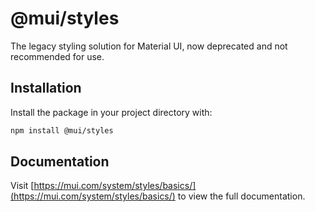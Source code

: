 # @mui/styles

The legacy styling solution for Material UI, now deprecated and not recommended for use.

## Installation

Install the package in your project directory with:

```bash
npm install @mui/styles
```

## Documentation

Visit [https://mui.com/system/styles/basics/](https://mui.com/system/styles/basics/) to view the full documentation.
